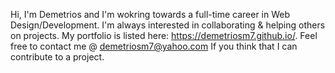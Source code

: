 Hi, I'm Demetrios and I'm wokring towards a full-time career in Web Design/Development.
I'm always interested in collaborating & helping others on projects.
My portfolio is listed here: https://demetriosm7.github.io/.
Feel free to contact me @ demetriosm7@yahoo.com If you think that I can contribute to a project.

